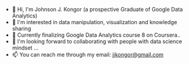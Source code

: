 - 👋 Hi, I'm Johnson J. Kongor (a prospective Graduate of Google Data Analytics)
- 👀 I'm interested in data manipulation, visualization and knowledge sharing
- 🌱 Currently finalizing Google Data Analytics course 8 on Coursera..
- 💞️ I'm looking forward to collaborating with people with data science mindset ...
- 📫 You can reach me through my email: jjkongor@gmail.com

<!---
johnsonkongor/johnsonkongor is a ✨ special ✨ repository because its `README.md` (this file) appears on your GitHub profile.
You can click the Preview link to take a look at your changes.
--->
